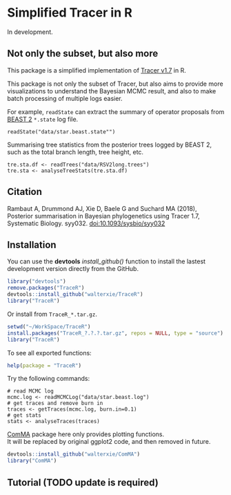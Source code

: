 # Simplified Tracer in R

In development. 

## Not only the subset, but also more

This package is a simplified implementation of [Tracer v1.7](http://beast.community/tracer) in R.  

This package is not only the subset of Tracer, 
but also aims to provide more visualizations to understand the Bayesian MCMC result, 
and also to make batch processing of multiple logs easier. 

For example, `readState` can extract the summary of operator proposals from 
[BEAST 2](http://www.beast2.org) `*.state` log file.

```
readState("data/star.beast.state"")
```

Summarising tree statistics from the posterior trees logged by BEAST 2, 
such as the total branch length, tree height, etc.

```
tre.sta.df <- readTrees("data/RSV2long.trees")
tre.sta <- analyseTreeStats(tre.sta.df)
```

## Citation

Rambaut A, Drummond AJ, Xie D, Baele G and Suchard MA (2018),  
Posterior summarisation in Bayesian phylogenetics using Tracer 1.7, 
Systematic Biology. syy032. 
[doi:10.1093/sysbio/syy032](https://doi.org/10.1093/sysbio/syy032)

## Installation

You can use the **devtools** *install\_github()* function to install the lastest development version directly from the GitHub.

```R
library("devtools")
remove.packages("TraceR")
devtools::install_github("walterxie/TraceR")
library("TraceR")
```

Or install from `TraceR_*.tar.gz`.

```R
setwd("~/WorkSpace/TraceR")
install.packages("TraceR_?.?.?.tar.gz", repos = NULL, type = "source")
library("TraceR")
```

To see all exported functions:
```R
help(package = "TraceR")
```

Try the following commands:
```
# read MCMC log
mcmc.log <- readMCMCLog("data/star.beast.log")
# get traces and remove burn in
traces <- getTraces(mcmc.log, burn.in=0.1)
# get stats
stats <- analyseTraces(traces)
```

[ComMA](https://github.com/walterxie/ComMA) package here only provides plotting functions.  
It will be replaced by original ggplot2 code, and then removed in future.  

```R
devtools::install_github("walterxie/ComMA")
library("ComMA")
```


## Tutorial (TODO update is required)



